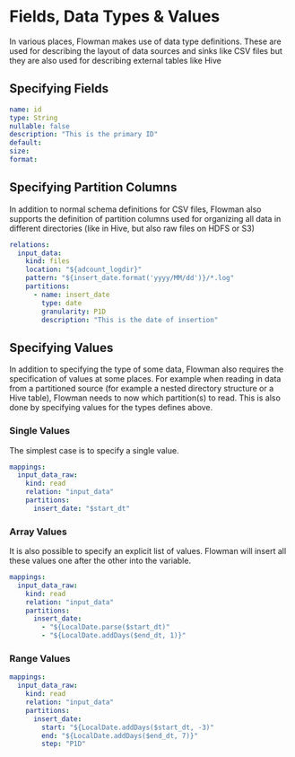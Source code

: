 # Fields, Data Types & Values

In various places, Flowman makes use of data type definitions. These are used for describing the layout of
data sources and sinks like CSV files but they are also used for describing external tables like Hive 

## Specifying Fields
```yaml
name: id
type: String
nullable: false
description: "This is the primary ID"
default:
size:
format:
```

## Specifying Partition Columns
In addition to normal schema definitions for CSV files, Flowman also supports the definition of partition columns used
for organizing all data in different directories (like in Hive, but also raw files on HDFS or S3)
```yaml
relations:
  input_data:
    kind: files
    location: "${adcount_logdir}"
    pattern: "${insert_date.format('yyyy/MM/dd')}/*.log"
    partitions:
      - name: insert_date
        type: date
        granularity: P1D
        description: "This is the date of insertion"
```

## Specifying Values

In addition to specifying the type of some data, Flowman also requires the specification of values at some places. For
example when reading in data from a partitioned source (for example a nested directory structure or a Hive table), 
Flowman needs to now which partition(s) to read. This is also done by specifying values for the types defines above.

### Single Values
The simplest case is to specify a single value.
```yaml
mappings:
  input_data_raw:
    kind: read
    relation: "input_data"
    partitions:
      insert_date: "$start_dt"
```

### Array Values
It is also possible to specify an explicit list of values. Flowman will insert all these values one after the other
into the variable.
```yaml
mappings:
  input_data_raw:
    kind: read
    relation: "input_data"
    partitions:
      insert_date:
        - "${LocalDate.parse($start_dt)"
        - "${LocalDate.addDays($end_dt, 1)}"
```


### Range Values
```yaml
mappings:
  input_data_raw:
    kind: read
    relation: "input_data"
    partitions:
      insert_date:
        start: "${LocalDate.addDays($start_dt, -3)"
        end: "${LocalDate.addDays($end_dt, 7)}"
        step: "P1D"
```
